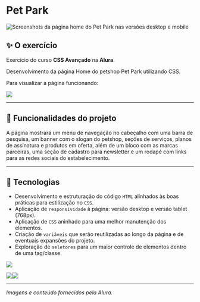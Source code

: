 # Pet Park

![Screenshots da página home do Pet Park nas versões desktop e mobile](https://github.com/user-attachments/assets/078b51c2-1def-4c6b-b057-c5a2f84f97f8)

## ✨ O exercício

Exercício do curso <b>CSS Avançado</b> na <b>Alura</b>.

Desenvolvimento da página Home do petshop Pet Park utilizando CSS.

Para visualizar a página funcionando: 

<a href="https://exercicio-alura-css-avancado-3.vercel.app/" target="_blank"><img loading="lazy" src="https://img.shields.io/badge/Vercel-000000?style=for-the-badge&logo=vercel&logoColor=white" target="_blank"></a>

<hr>

## 🔨 Funcionalidades do projeto

A página mostrará um menu de navegação no cabeçalho com uma barra de pesquisa, um banner com o slogan do petshop, seções de serviços, planos de assinatura e produtos em oferta, além de um bloco com as marcas parceiras, uma seção de cadastro para newsletter e um rodapé com links para as redes sociais do estabelecimento.

<hr>

## 🚀 Tecnologias

- Desenvolvimento e estruturação do código `HTML` alinhados às boas práticas para estilização no `CSS`.
- Aplicação de `responsividade` à página: versão desktop e versão tablet (768px).
- Aplicação de `CSS` aninhado para uma melhor manutenção dos elementos.
- Criação de `variáveis` que serão reutilizadas ao longo da página e de eventuais expansões do projeto.
- Exploração de `seletores` para um maior controle de elementos dentro de uma tag/classe.

<img loading="laz" src="https://img.shields.io/badge/VSCode-0078D4?style=for-the-badge&logo=visual%20studio%20code&logoColor=white">

<img loading="lazy" src="https://img.shields.io/badge/HTML5-E34F26?style=for-the-badge&logo=html5&logoColor=white"><img loading="lazy" src="https://img.shields.io/badge/CSS3-1572B6?style=for-the-badge&logo=css3&logoColor=white">

<hr>

*Imagens e conteúdo fornecidos pela Alura.*
